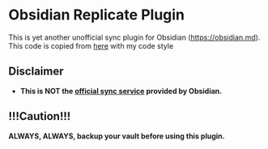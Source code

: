 # Obsidian Replicate Plugin

This is yet another unofficial sync plugin for Obsidian (https://obsidian.md).
This code is copied from [here](https://github.com/acheong08/rev-obsidian-sync-plugin) with my code style

## Disclaimer

- **This is NOT the [official sync service](https://obsidian.md/sync) provided by Obsidian.**

## !!!Caution!!!

**ALWAYS, ALWAYS, backup your vault before using this plugin.**
